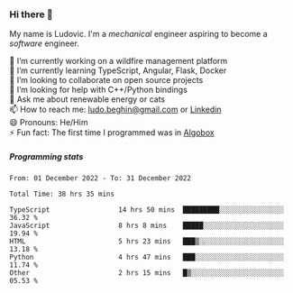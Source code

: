 ### Hi there 👋

My name is Ludovic. I'm a *mechanical* engineer aspiring to become a *software* engineer.

 🔭 I’m currently working on a wildfire management platform<br/>
 🌱 I’m currently learning TypeScript, Angular, Flask, Docker<br/>
 👯 I’m looking to collaborate on open source projects<br/>
 🤔 I’m looking for help with C++/Python bindings<br/>
 💬 Ask me about renewable energy or cats<br/>
 📫 How to reach me: ludo.beghin@gmail.com or [Linkedin](https://www.linkedin.com/in/ludovic-beghin/)<br/>
 😄 Pronouns: He/Him<br/>
 ⚡ Fun fact: The first time I programmed was in [Algobox](https://fr.wikipedia.org/wiki/Algobox)<br/>

##### Programming stats
<!--START_SECTION:waka-->

```text
From: 01 December 2022 - To: 31 December 2022

Total Time: 38 hrs 35 mins

TypeScript                 14 hrs 50 mins  █████████░░░░░░░░░░░░░░░░   36.32 %
JavaScript                 8 hrs 8 mins    █████░░░░░░░░░░░░░░░░░░░░   19.94 %
HTML                       5 hrs 23 mins   ███▒░░░░░░░░░░░░░░░░░░░░░   13.18 %
Python                     4 hrs 47 mins   ███░░░░░░░░░░░░░░░░░░░░░░   11.74 %
Other                      2 hrs 15 mins   █▒░░░░░░░░░░░░░░░░░░░░░░░   05.53 %
```

<!--END_SECTION:waka-->
